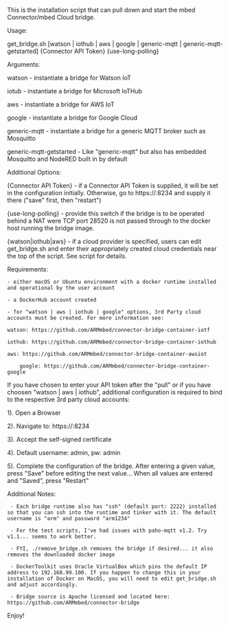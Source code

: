 This is the installation script that can pull down and start the mbed Connector/mbed Cloud bridge.

Usage:

   get_bridge.sh [watson | iothub | aws | google | generic-mqtt | generic-mqtt-getstarted] {Connector API Token} {use-long-polling}

Arguments:

   watson - instantiate a bridge for Watson IoT

   iotub - instantiate a bridge for Microsoft IoTHub

   aws - instantiate a bridge for AWS IoT

   google - instantiate a bridge for Google Cloud

   generic-mqtt - instantiate a bridge for a generic MQTT broker such as Mosquitto
 
   generic-mqtt-getstarted - Like "generic-mqtt" but also has embedded Mosquitto and NodeRED built in by default

Additional Options:
    
   {Connector API Token} - if a Connector API Token is supplied, it will be set in the configuration initially. Otherwise, go to https://<docker host IP address>:8234 and supply it there ("save" first, then "restart")

   {use-long-polling} - provide this switch if the bridge is to be operated behind a NAT were TCP port 28520 is not passed through to the docker host running the bridge image.

   {watson|iothub|aws} - if a cloud provider is specified, users can edit get_bridge.sh and enter their appropriately created cloud credentials near the top of the script. See script for details.

Requirements:

    - either macOS or Ubuntu environment with a docker runtime installed and operational by the user account
    
    - a DockerHub account created

    - for "watson | aws | iothub | google" options, 3rd Party cloud accounts must be created. For more information see:

	watson: https://github.com/ARMmbed/connector-bridge-container-iotf
	
	iothub: https://github.com/ARMmbed/connector-bridge-container-iothub
	
	aws: https://github.com/ARMmbed/connector-bridge-container-awsiot

        google: https://github.com/ARMmbed/connector-bridge-container-google


If you have chosen to enter your API token after the "pull" or if you have choosen "watson | aws | iothub", additional configuration is required to bind to the respective 3rd party cloud accounts:

1). Open a Browser

2). Navigate to: https://<docker host IP address>:8234

3). Accept the self-signed certificate

4). Default username: admin, pw: admin

5). Complete the configuration of the bridge. After entering a given value, press "Save" before editing the next value... When all values are entered and "Saved", press "Restart"


Additional Notes:

     - Each bridge runtime also has "ssh" (default port: 2222) installed so that you can ssh into the runtime and tinker with it. The default username is "arm" and password "arm1234"

     - For the test scripts, I've had issues with paho-mqtt v1.2. Try v1.1... seems to work better.

     - FYI, ./remove_bridge.sh removes the bridge if desired... it also removes the downloaded docker image

     - DockerToolkit uses Oracle VirtualBox which pins the default IP address to 192.168.99.100. If you happen to change this in your installation of Docker on MacOS, you will need to edit get_bridge.sh and adjust accordingly.

     - Bridge source is Apache licensed and located here: https://github.com/ARMmbed/connector-bridge

Enjoy!
